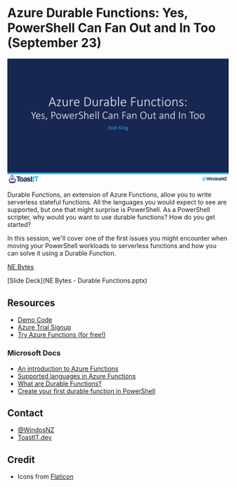 # Azure Durable Functions: Yes, PowerShell Can Fan Out and In Too (September 23)

![Title Card](https://raw.githubusercontent.com/Windos/Talks/NE-Bytes-DurableFunctions/2020/09%20-%20September/23%20-%20NE%20Bytes%20-%20Azure%20Durable%20Functions%20-%20Yes%20PowerShell%20Can%20Fan%20Out%20and%20In%20Too/Images/TitleCard.png)

Durable Functions, an extension of Azure Functions, allow you to write serverless stateful functions.
All the languages you would expect to see are supported, but one that might surprise is PowerShell.
As a PowerShell scripter, why would you want to use durable functions?
How do you get started?

In this session, we'll cover one of the first issues you might encounter when moving your PowerShell workloads to serverless functions and how you can solve it using a Durable Function.

[NE Bytes](http://www.nebytes.net/)

[Slide Deck](NE Bytes - Durable Functions.pptx)

## Resources

+ [Demo Code](func-ServerlessDays/)
+ [Azure Trial Signup](https://toast.click/AzTrial)
+ [Try Azure Functions (for free!)](https://aka.ms/TryAzureFunctions)

### Microsoft Docs

+ [An introduction to Azure Functions](https://toast.click/AzFuncIntro)
+ [Supported languages in Azure Functions](https://toast.click/AzFuncLanguages)
+ [What are Durable Functions?](https://toast.click/AzFuncDurable)
+ [Create your first durable function in PowerShell](https://toast.click/AzFuncPrereq)

## Contact

+ [@WindosNZ](https://twitter.com/WindosNZ)
+ [ToastIT.dev](https://toastit.dev/)

## Credit

+ Icons from [Flaticon](https://www.flaticon.com/)
